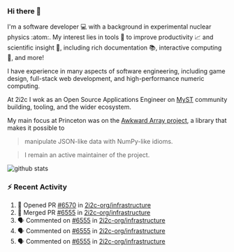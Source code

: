 ### Hi there 👋 

I'm a software developer 💻 with a background in experimental nuclear physics :atom:. My interest lies in tools :wrench: to improve productivity :chart_with_upwards_trend: and scientific insight :telescope:, including rich documentation 📚, interactive computing 🧮, and more! 

I have experience in many aspects of software engineering, including game design, full-stack web development, and high-performance numeric computing. 

At 2i2c I wok as an Open Source Applications Engineer on [MyST](https://github.com/jupyter-book/mystmd) community building, tooling, and the wider ecosystem. 

My main focus at Princeton was on the [Awkward Array project](awkward-array.org/), a library that makes it possible to 
> manipulate JSON-like data with NumPy-like idioms.

> I remain an active maintainer of the project. 

![github stats](https://github-readme-stats.vercel.app/api?username=agoose77&show_icons=true&hide_rank=true&hide_title=true&bg_color=30,e76445,904e95&text_color=efe3ec&icon_color=efe3ec)
<!--
**agoose77/agoose77** is a ✨ _special_ ✨ repository because its `README.md` (this file) appears on your GitHub profile.

Here are some ideas to get you started:

- 🔭 I’m currently working on ...
- 🌱 I’m currently learning ...
- 👯 I’m looking to collaborate on ...
- 🤔 I’m looking for help with ...
- 💬 Ask me about ...
- 📫 How to reach me: ...
- 😄 Pronouns: ...
- ⚡ Fun fact: ...
-->

### :zap: Recent Activity

<!--START_SECTION:activity-->
1. 💪 Opened PR [#6570](https://github.com/2i2c-org/infrastructure/pull/6570) in [2i2c-org/infrastructure](https://github.com/2i2c-org/infrastructure)
2. 🎉 Merged PR [#6555](https://github.com/2i2c-org/infrastructure/pull/6555) in [2i2c-org/infrastructure](https://github.com/2i2c-org/infrastructure)
3. 🗣 Commented on [#6555](https://github.com/2i2c-org/infrastructure/pull/6555#issuecomment-3191211613) in [2i2c-org/infrastructure](https://github.com/2i2c-org/infrastructure)
4. 🗣 Commented on [#6555](https://github.com/2i2c-org/infrastructure/pull/6555#issuecomment-3191207093) in [2i2c-org/infrastructure](https://github.com/2i2c-org/infrastructure)
5. 🗣 Commented on [#6555](https://github.com/2i2c-org/infrastructure/pull/6555#issuecomment-3191204046) in [2i2c-org/infrastructure](https://github.com/2i2c-org/infrastructure)
<!--END_SECTION:activity-->
